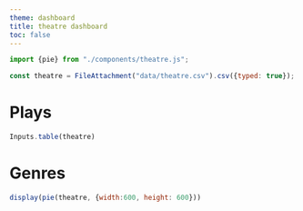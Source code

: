 ```yaml
---
theme: dashboard
title: theatre dashboard
toc: false
---
```


```js
import {pie} from "./components/theatre.js";
```

```js
const theatre = FileAttachment("data/theatre.csv").csv({typed: true});
```

# Plays

```js
Inputs.table(theatre)
```

# Genres

```js
display(pie(theatre, {width:600, height: 600}))
```